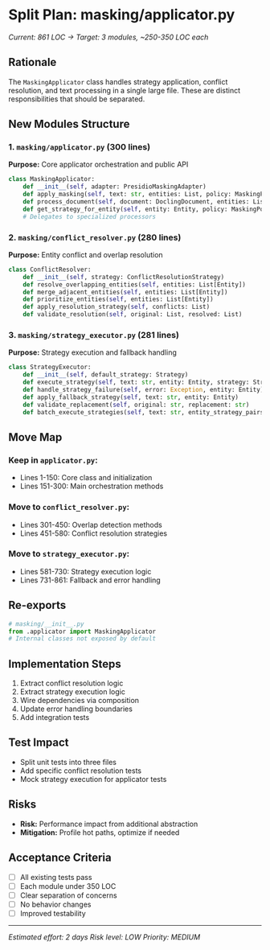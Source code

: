 # Split Plan: masking/applicator.py
*Current: 861 LOC → Target: 3 modules, ~250-350 LOC each*

## Rationale
The `MaskingApplicator` class handles strategy application, conflict resolution, and text processing in a single large file. These are distinct responsibilities that should be separated.

## New Modules Structure

### 1. `masking/applicator.py` (300 lines)
**Purpose:** Core applicator orchestration and public API
```python
class MaskingApplicator:
    def __init__(self, adapter: PresidioMaskingAdapter)
    def apply_masking(self, text: str, entities: List, policy: MaskingPolicy)
    def process_document(self, document: DoclingDocument, entities: List)
    def get_strategy_for_entity(self, entity: Entity, policy: MaskingPolicy)
    # Delegates to specialized processors
```

### 2. `masking/conflict_resolver.py` (280 lines)
**Purpose:** Entity conflict and overlap resolution
```python
class ConflictResolver:
    def __init__(self, strategy: ConflictResolutionStrategy)
    def resolve_overlapping_entities(self, entities: List[Entity])
    def merge_adjacent_entities(self, entities: List[Entity])
    def prioritize_entities(self, entities: List[Entity])
    def apply_resolution_strategy(self, conflicts: List)
    def validate_resolution(self, original: List, resolved: List)
```

### 3. `masking/strategy_executor.py` (281 lines)
**Purpose:** Strategy execution and fallback handling
```python
class StrategyExecutor:
    def __init__(self, default_strategy: Strategy)
    def execute_strategy(self, text: str, entity: Entity, strategy: Strategy)
    def handle_strategy_failure(self, error: Exception, entity: Entity)
    def apply_fallback_strategy(self, text: str, entity: Entity)
    def validate_replacement(self, original: str, replacement: str)
    def batch_execute_strategies(self, text: str, entity_strategy_pairs: List)
```

## Move Map

### Keep in `applicator.py`:
- Lines 1-150: Core class and initialization
- Lines 151-300: Main orchestration methods

### Move to `conflict_resolver.py`:
- Lines 301-450: Overlap detection methods
- Lines 451-580: Conflict resolution strategies

### Move to `strategy_executor.py`:
- Lines 581-730: Strategy execution logic
- Lines 731-861: Fallback and error handling

## Re-exports

```python
# masking/__init__.py
from .applicator import MaskingApplicator
# Internal classes not exposed by default
```

## Implementation Steps

1. Extract conflict resolution logic
2. Extract strategy execution logic
3. Wire dependencies via composition
4. Update error handling boundaries
5. Add integration tests

## Test Impact

- Split unit tests into three files
- Add specific conflict resolution tests
- Mock strategy execution for applicator tests

## Risks

- **Risk:** Performance impact from additional abstraction
- **Mitigation:** Profile hot paths, optimize if needed

## Acceptance Criteria

- [ ] All existing tests pass
- [ ] Each module under 350 LOC
- [ ] Clear separation of concerns
- [ ] No behavior changes
- [ ] Improved testability

---
*Estimated effort: 2 days*
*Risk level: LOW*
*Priority: MEDIUM*